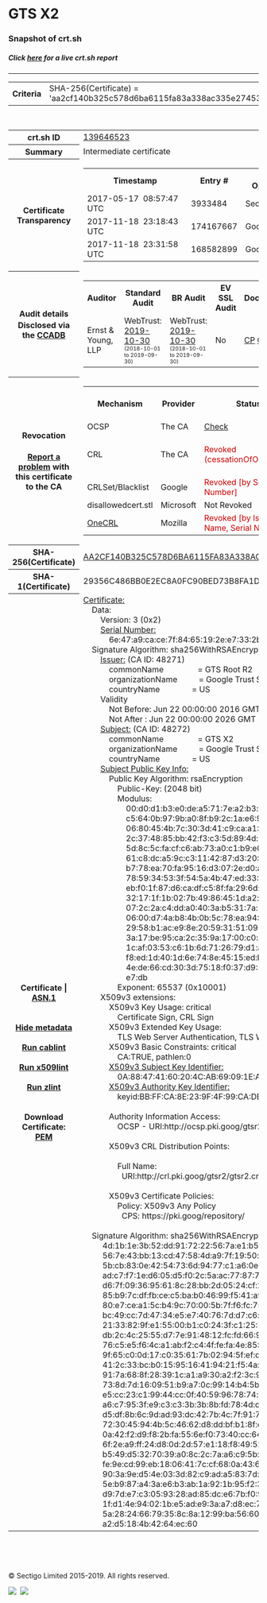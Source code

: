 # GTS X2
### Snapshot of crt.sh
##### Click [here](https://crt.sh/?q=AA2CF140B325C578D6BA6115FA83A338AC335E27453CF7A91A635CFED5448D4B) for a live crt.sh report

---
<!DOCTYPE HTML PUBLIC "-//W3C//DTD HTML 4.0 Transitional//EN">
<HTML>

<BODY>

<TABLE>
  <TR>
    <TH class="outer">Criteria</TH>
    <TD class="outer">SHA-256(Certificate) = 'aa2cf140b325c578d6ba6115fa83a338ac335e27453cf7a91a635cfed5448d4b'</TD>
  </TR>
</TABLE>
<BR>
<TABLE>
  <TR>
    <TH class="outer">crt.sh ID</TH>
    <TD class="outer"><A href="?id=139646523">139646523</A></TD>
  </TR>
  <TR>
    <TH class="outer">Summary</TH>
    <TD class="outer">Intermediate certificate</TD>
  </TR>
  <TR>
    <TH class="outer">Certificate<BR>Transparency</TH>
    <TD class="outer">
<TABLE class="options" style="margin-left:0px">
  <TR>
    <TH>Timestamp</TH>
    <TH>Entry #</TH>
    <TH>Log Operator</TH>
    <TH>Log URL</TH>
  </TR>
  <TR>
    <TD>2017-05-17&nbsp; <FONT class="small">08:57:47 UTC</FONT></TD>
    <TD>3933484</TD>
    <TD>Sectigo</TD>
    <TD>https://dodo.ct.comodo.com</TD>
  </TR>
  <TR>
    <TD>2017-11-18&nbsp; <FONT class="small">23:18:43 UTC</FONT></TD>
    <TD>174167667</TD>
    <TD>Google</TD>
    <TD>https://ct.googleapis.com/pilot</TD>
  </TR>
  <TR>
    <TD>2017-11-18&nbsp; <FONT class="small">23:31:58 UTC</FONT></TD>
    <TD>168582899</TD>
    <TD>Google</TD>
    <TD>https://ct.googleapis.com/rocketeer</TD>
  </TR>
</TABLE>
    </TD>
  </TR>
  <TR>
    <TH class="outer">Audit details<BR>
      <DIV class="small" style="padding-top:3px">Disclosed via the
        <A href="//ccadb-public.secure.force.com/mozilla/PublicAllIntermediateCerts" target="_blank">CCADB</A></DIV>
    </TH>
    <TD class="outer">
<TABLE class="options" style="margin-left:0px">
  <TR>
    <TH>Auditor</TH>
    <TH>Standard Audit</TH>
    <TH>BR Audit</TH>
    <TH>EV SSL Audit</TH>
    <TH>Documents</TH>
    <TH>CCADB</TH>
    <TH>Root Owner / Certificate</TH>
  </TR>
  <TR>
    <TD style="vertical-align:middle">Ernst & Young, LLP</TD>
    <TD>WebTrust:
      <A href="https://www.cpacanada.ca/generichandlers/CPACHandler.ashx?attachmentid=236832" target="_blank">2019-10-30</A>
      <BR><FONT style="font-size:8pt">(2018-10-01 to 2019-09-30)</FONT></TD>
    <TD>WebTrust:
      <A href="https://www.cpacanada.ca/generichandlers/CPACHandler.ashx?attachmentid=236833" target="_blank">2019-10-30</A>
      <BR><FONT style="font-size:8pt">(2018-10-01 to 2019-09-30)</FONT></TD>
    <TD>No    <TD>
      <A href="https://static.googleusercontent.com/media/pki.goog/en//GTS-CP-1.9.pdf" target="blank">CP</A>
      <A href="https://static.googleusercontent.com/media/pki.goog/en//GTS-CPS-2.14.pdf" target="blank">CPS</A>
    </TD>
    <TD><A href="//ccadb.force.com/001o0000015PeztAAC" target="_blank">001o0000015PeztAAC</A></TD>
    <TD><A href="/?id=139646522">Google Trust Services LLC (GTS)</A></TD>
  </TR>
</TABLE>
    </TD>
  </TR>
  <TR>
    <TH class="outer">Revocation<BR><BR>
      <DIV class="small" style="padding-top:3px"><A href="?id=139646523&opt=problemreporting">Report a problem</A> with<BR>this certificate to the CA</DIV></TH>
    <TD class="outer">
      <TABLE class="options" style="margin-left:0px">
        <TR>
          <TH>Mechanism</TH>
          <TH>Provider</TH>
          <TH>Status</TH>
          <TH>Revocation Date</TH>
          <TH>Last Observed in CRL</TH>
          <TH>Last Checked <SPAN style="color:#CC0000;vertical-align:middle;font-size:70%;font-weight:normal">(Error)</SPAN></TH>
        </TR>
        <TR>
          <TD>OCSP</TD>
          <TD>The CA</TD>
          <TD><A href="?id=139646523&opt=ocsp">Check</A></TD>
          <TD><SPAN style="color:#888888">?</SPAN></TD>
          <TD><SPAN style="color:#888888">n/a</SPAN></TD>
          <TD><SPAN style="color:#888888">?</SPAN></TD>
        </TR>
        <TR>
          <TD>CRL</TD>
          <TD>The CA</TD>
          <TD><SPAN style="color:#CC0000">Revoked (cessationOfOperation)</SPAN></TD><TD>2019-09-30&nbsp; <FONT class="small">00:00:00 UTC</FONT></TD><TD>2019-09-30&nbsp; <FONT class="small">16:51:39 UTC</FONT></TD><TD>2019-12-04&nbsp; <FONT class="small">16:38:06 UTC</FONT></TD>
        </TR>
        <TR>
          <TD>CRLSet/Blacklist</TD>
          <TD>Google</TD>
          <TD><SPAN style="color:#CC0000">Revoked [by Serial Number]</SPAN></TD>
          <TD><SPAN style="color:#888888">n/a</SPAN></TD>
          <TD><SPAN style="color:#888888">n/a</SPAN></TD>
          <TD><SPAN style="color:#888888">n/a</SPAN></TD>
        </TR>
        <TR>
          <TD>disallowedcert.stl</TD>
          <TD>Microsoft</TD>
          <TD>Not Revoked</TD>
          <TD><SPAN style="color:#888888">n/a</SPAN></TD>
          <TD><SPAN style="color:#888888">n/a</SPAN></TD>
          <TD><SPAN style="color:#888888">n/a</SPAN></TD>
        </TR>
        <TR>
          <TD><A href="/mozilla-onecrl" target="_blank">OneCRL</A></TD>
          <TD>Mozilla</TD>
          <TD><SPAN style="color:#CC0000">Revoked [by Issuer Name, Serial Number]</SPAN></TD><TD><SPAN style="color:#888888">Unknown</SPAN></TD>
          <TD><SPAN style="color:#888888">n/a</SPAN></TD>
          <TD><SPAN style="color:#888888">n/a</SPAN></TD>
        </TR>
      </TABLE>
    </TD>
  </TR>
  <TR>
    <TH class="outer">SHA-256(Certificate)</TH>
    <TD class="outer"><A href="//censys.io/certificates/aa2cf140b325c578d6ba6115fa83a338ac335e27453cf7a91a635cfed5448d4b">AA2CF140B325C578D6BA6115FA83A338AC335E27453CF7A91A635CFED5448D4B</A></TD>
  </TR>
  <TR>
    <TH class="outer">SHA-1(Certificate)</TH>
    <TD class="outer">29356C486BB0E2EC8A0FC90BED73B8FA1DC113DF</TD>
  </TR>
  <TR>
    <TH class="outer">Certificate | <A href="?asn1=139646523">ASN.1</A>
      <SPAN class="small"><BR>
      <BR><BR><A href="?id=139646523&opt=nometadata">Hide metadata</A>
      <BR><BR><A href="?id=139646523&opt=cablint">Run cablint</A>
      <BR><BR><A href="?id=139646523&opt=x509lint">Run x509lint</A>
      <BR><BR><A href="?id=139646523&opt=zlint">Run zlint</A>
      <BR><BR><BR>Download Certificate: <A href="?d=139646523">PEM</A>
      </SPAN>
    </TH>
    <TD class="text"><A href="?d=139646523">Certificate:</A><BR>&nbsp;&nbsp;&nbsp;&nbsp;Data:<BR>&nbsp;&nbsp;&nbsp;&nbsp;&nbsp;&nbsp;&nbsp;&nbsp;Version:&nbsp;3&nbsp;(0x2)<BR>&nbsp;&nbsp;&nbsp;&nbsp;&nbsp;&nbsp;&nbsp;&nbsp;<A href="?serial=6e47a9cace7f8465192ee7332b2727c3">Serial&nbsp;Number:</A><BR>&nbsp;&nbsp;&nbsp;&nbsp;&nbsp;&nbsp;&nbsp;&nbsp;&nbsp;&nbsp;&nbsp;&nbsp;6e:47:a9:ca:ce:7f:84:65:19:2e:e7:33:2b:27:27:c3<BR>&nbsp;&nbsp;&nbsp;&nbsp;Signature&nbsp;Algorithm:&nbsp;sha256WithRSAEncryption<BR>&nbsp;&nbsp;&nbsp;&nbsp;&nbsp;&nbsp;&nbsp;&nbsp;<A href="?caid=48271">Issuer:</A> <SPAN class="small">(CA ID: 48271)</SPAN><BR>&nbsp;&nbsp;&nbsp;&nbsp;&nbsp;&nbsp;&nbsp;&nbsp;&nbsp;&nbsp;&nbsp;&nbsp;commonName&nbsp;&nbsp;&nbsp;&nbsp;&nbsp;&nbsp;&nbsp;&nbsp;&nbsp;&nbsp;&nbsp;&nbsp;&nbsp;&nbsp;&nbsp;&nbsp;=&nbsp;GTS&nbsp;Root&nbsp;R2<BR>&nbsp;&nbsp;&nbsp;&nbsp;&nbsp;&nbsp;&nbsp;&nbsp;&nbsp;&nbsp;&nbsp;&nbsp;organizationName&nbsp;&nbsp;&nbsp;&nbsp;&nbsp;&nbsp;&nbsp;&nbsp;&nbsp;&nbsp;=&nbsp;Google&nbsp;Trust&nbsp;Services&nbsp;LLC<BR>&nbsp;&nbsp;&nbsp;&nbsp;&nbsp;&nbsp;&nbsp;&nbsp;&nbsp;&nbsp;&nbsp;&nbsp;countryName&nbsp;&nbsp;&nbsp;&nbsp;&nbsp;&nbsp;&nbsp;&nbsp;&nbsp;&nbsp;&nbsp;&nbsp;&nbsp;&nbsp;&nbsp;=&nbsp;US<BR>&nbsp;&nbsp;&nbsp;&nbsp;&nbsp;&nbsp;&nbsp;&nbsp;Validity<BR>&nbsp;&nbsp;&nbsp;&nbsp;&nbsp;&nbsp;&nbsp;&nbsp;&nbsp;&nbsp;&nbsp;&nbsp;Not&nbsp;Before:&nbsp;Jun&nbsp;22&nbsp;00:00:00&nbsp;2016&nbsp;GMT<BR>&nbsp;&nbsp;&nbsp;&nbsp;&nbsp;&nbsp;&nbsp;&nbsp;&nbsp;&nbsp;&nbsp;&nbsp;Not&nbsp;After&nbsp;:&nbsp;Jun&nbsp;22&nbsp;00:00:00&nbsp;2026&nbsp;GMT<BR>&nbsp;&nbsp;&nbsp;&nbsp;&nbsp;&nbsp;&nbsp;&nbsp;<A href="?caid=48272">Subject:</A> <SPAN class="small">(CA ID: 48272)</SPAN><BR>&nbsp;&nbsp;&nbsp;&nbsp;&nbsp;&nbsp;&nbsp;&nbsp;&nbsp;&nbsp;&nbsp;&nbsp;commonName&nbsp;&nbsp;&nbsp;&nbsp;&nbsp;&nbsp;&nbsp;&nbsp;&nbsp;&nbsp;&nbsp;&nbsp;&nbsp;&nbsp;&nbsp;&nbsp;=&nbsp;GTS&nbsp;X2<BR>&nbsp;&nbsp;&nbsp;&nbsp;&nbsp;&nbsp;&nbsp;&nbsp;&nbsp;&nbsp;&nbsp;&nbsp;organizationName&nbsp;&nbsp;&nbsp;&nbsp;&nbsp;&nbsp;&nbsp;&nbsp;&nbsp;&nbsp;=&nbsp;Google&nbsp;Trust&nbsp;Services&nbsp;LLC<BR>&nbsp;&nbsp;&nbsp;&nbsp;&nbsp;&nbsp;&nbsp;&nbsp;&nbsp;&nbsp;&nbsp;&nbsp;countryName&nbsp;&nbsp;&nbsp;&nbsp;&nbsp;&nbsp;&nbsp;&nbsp;&nbsp;&nbsp;&nbsp;&nbsp;&nbsp;&nbsp;&nbsp;=&nbsp;US<BR>&nbsp;&nbsp;&nbsp;&nbsp;&nbsp;&nbsp;&nbsp;&nbsp;<A href="?spkisha256=ef2594b6e6533adc56e6b13841cecfa7b89f636fc565c1ad9457689f5a568edd">Subject&nbsp;Public&nbsp;Key&nbsp;Info:</A><BR>&nbsp;&nbsp;&nbsp;&nbsp;&nbsp;&nbsp;&nbsp;&nbsp;&nbsp;&nbsp;&nbsp;&nbsp;Public&nbsp;Key&nbsp;Algorithm:&nbsp;rsaEncryption<BR>&nbsp;&nbsp;&nbsp;&nbsp;&nbsp;&nbsp;&nbsp;&nbsp;&nbsp;&nbsp;&nbsp;&nbsp;&nbsp;&nbsp;&nbsp;&nbsp;Public-Key:&nbsp;(2048&nbsp;bit)<BR>&nbsp;&nbsp;&nbsp;&nbsp;&nbsp;&nbsp;&nbsp;&nbsp;&nbsp;&nbsp;&nbsp;&nbsp;&nbsp;&nbsp;&nbsp;&nbsp;Modulus:<BR>&nbsp;&nbsp;&nbsp;&nbsp;&nbsp;&nbsp;&nbsp;&nbsp;&nbsp;&nbsp;&nbsp;&nbsp;&nbsp;&nbsp;&nbsp;&nbsp;&nbsp;&nbsp;&nbsp;&nbsp;00:d0:d1:b3:e0:de:a5:71:7e:a2:b3:f2:5f:ee:37:<BR>&nbsp;&nbsp;&nbsp;&nbsp;&nbsp;&nbsp;&nbsp;&nbsp;&nbsp;&nbsp;&nbsp;&nbsp;&nbsp;&nbsp;&nbsp;&nbsp;&nbsp;&nbsp;&nbsp;&nbsp;c5:64:0b:97:9b:a0:8f:b9:2c:1a:e6:9f:b2:56:9e:<BR>&nbsp;&nbsp;&nbsp;&nbsp;&nbsp;&nbsp;&nbsp;&nbsp;&nbsp;&nbsp;&nbsp;&nbsp;&nbsp;&nbsp;&nbsp;&nbsp;&nbsp;&nbsp;&nbsp;&nbsp;06:80:45:4b:7c:30:3d:41:c9:ca:a1:6b:87:a8:19:<BR>&nbsp;&nbsp;&nbsp;&nbsp;&nbsp;&nbsp;&nbsp;&nbsp;&nbsp;&nbsp;&nbsp;&nbsp;&nbsp;&nbsp;&nbsp;&nbsp;&nbsp;&nbsp;&nbsp;&nbsp;2c:37:48:85:bb:42:f3:c3:5d:89:4d:77:dc:d2:e0:<BR>&nbsp;&nbsp;&nbsp;&nbsp;&nbsp;&nbsp;&nbsp;&nbsp;&nbsp;&nbsp;&nbsp;&nbsp;&nbsp;&nbsp;&nbsp;&nbsp;&nbsp;&nbsp;&nbsp;&nbsp;5d:8c:5c:fa:cf:c6:ab:73:a0:c1:b9:e0:dc:fa:78:<BR>&nbsp;&nbsp;&nbsp;&nbsp;&nbsp;&nbsp;&nbsp;&nbsp;&nbsp;&nbsp;&nbsp;&nbsp;&nbsp;&nbsp;&nbsp;&nbsp;&nbsp;&nbsp;&nbsp;&nbsp;61:c8:dc:a5:9c:c3:11:42:87:d3:20:69:14:f1:e9:<BR>&nbsp;&nbsp;&nbsp;&nbsp;&nbsp;&nbsp;&nbsp;&nbsp;&nbsp;&nbsp;&nbsp;&nbsp;&nbsp;&nbsp;&nbsp;&nbsp;&nbsp;&nbsp;&nbsp;&nbsp;b7:78:ea:70:fa:95:16:d3:07:2e:d0:aa:2d:c0:43:<BR>&nbsp;&nbsp;&nbsp;&nbsp;&nbsp;&nbsp;&nbsp;&nbsp;&nbsp;&nbsp;&nbsp;&nbsp;&nbsp;&nbsp;&nbsp;&nbsp;&nbsp;&nbsp;&nbsp;&nbsp;78:59:34:53:3f:54:5a:4b:47:ed:33:6c:8e:d9:22:<BR>&nbsp;&nbsp;&nbsp;&nbsp;&nbsp;&nbsp;&nbsp;&nbsp;&nbsp;&nbsp;&nbsp;&nbsp;&nbsp;&nbsp;&nbsp;&nbsp;&nbsp;&nbsp;&nbsp;&nbsp;eb:f0:1f:87:d6:ca:df:c5:8f:fa:29:6d:78:85:58:<BR>&nbsp;&nbsp;&nbsp;&nbsp;&nbsp;&nbsp;&nbsp;&nbsp;&nbsp;&nbsp;&nbsp;&nbsp;&nbsp;&nbsp;&nbsp;&nbsp;&nbsp;&nbsp;&nbsp;&nbsp;32:17:1f:1b:02:7b:49:86:45:1d:a2:e8:4f:03:78:<BR>&nbsp;&nbsp;&nbsp;&nbsp;&nbsp;&nbsp;&nbsp;&nbsp;&nbsp;&nbsp;&nbsp;&nbsp;&nbsp;&nbsp;&nbsp;&nbsp;&nbsp;&nbsp;&nbsp;&nbsp;07:2c:2a:c4:dd:a0:40:3a:b5:31:7a:27:70:8a:15:<BR>&nbsp;&nbsp;&nbsp;&nbsp;&nbsp;&nbsp;&nbsp;&nbsp;&nbsp;&nbsp;&nbsp;&nbsp;&nbsp;&nbsp;&nbsp;&nbsp;&nbsp;&nbsp;&nbsp;&nbsp;06:00:d7:4a:b8:4b:0b:5c:78:ea:94:42:05:49:b9:<BR>&nbsp;&nbsp;&nbsp;&nbsp;&nbsp;&nbsp;&nbsp;&nbsp;&nbsp;&nbsp;&nbsp;&nbsp;&nbsp;&nbsp;&nbsp;&nbsp;&nbsp;&nbsp;&nbsp;&nbsp;29:58:b1:ac:e9:8e:20:59:31:51:09:3b:8e:0d:d4:<BR>&nbsp;&nbsp;&nbsp;&nbsp;&nbsp;&nbsp;&nbsp;&nbsp;&nbsp;&nbsp;&nbsp;&nbsp;&nbsp;&nbsp;&nbsp;&nbsp;&nbsp;&nbsp;&nbsp;&nbsp;3a:17:be:95:ca:2c:35:9a:17:00:c0:a0:78:83:3b:<BR>&nbsp;&nbsp;&nbsp;&nbsp;&nbsp;&nbsp;&nbsp;&nbsp;&nbsp;&nbsp;&nbsp;&nbsp;&nbsp;&nbsp;&nbsp;&nbsp;&nbsp;&nbsp;&nbsp;&nbsp;1c:af:03:53:c6:1b:6d:71:26:79:d1:a9:53:74:99:<BR>&nbsp;&nbsp;&nbsp;&nbsp;&nbsp;&nbsp;&nbsp;&nbsp;&nbsp;&nbsp;&nbsp;&nbsp;&nbsp;&nbsp;&nbsp;&nbsp;&nbsp;&nbsp;&nbsp;&nbsp;f8:ed:1d:40:1d:6e:74:8e:45:15:ed:b8:2c:34:62:<BR>&nbsp;&nbsp;&nbsp;&nbsp;&nbsp;&nbsp;&nbsp;&nbsp;&nbsp;&nbsp;&nbsp;&nbsp;&nbsp;&nbsp;&nbsp;&nbsp;&nbsp;&nbsp;&nbsp;&nbsp;4e:de:66:cd:30:3d:75:18:f0:37:d9:3d:a7:4b:96:<BR>&nbsp;&nbsp;&nbsp;&nbsp;&nbsp;&nbsp;&nbsp;&nbsp;&nbsp;&nbsp;&nbsp;&nbsp;&nbsp;&nbsp;&nbsp;&nbsp;&nbsp;&nbsp;&nbsp;&nbsp;e7:db<BR>&nbsp;&nbsp;&nbsp;&nbsp;&nbsp;&nbsp;&nbsp;&nbsp;&nbsp;&nbsp;&nbsp;&nbsp;&nbsp;&nbsp;&nbsp;&nbsp;Exponent:&nbsp;65537&nbsp;(0x10001)<BR>&nbsp;&nbsp;&nbsp;&nbsp;&nbsp;&nbsp;&nbsp;&nbsp;X509v3&nbsp;extensions:<BR>&nbsp;&nbsp;&nbsp;&nbsp;&nbsp;&nbsp;&nbsp;&nbsp;&nbsp;&nbsp;&nbsp;&nbsp;X509v3&nbsp;Key&nbsp;Usage:&nbsp;critical<BR>&nbsp;&nbsp;&nbsp;&nbsp;&nbsp;&nbsp;&nbsp;&nbsp;&nbsp;&nbsp;&nbsp;&nbsp;&nbsp;&nbsp;&nbsp;&nbsp;Certificate&nbsp;Sign,&nbsp;CRL&nbsp;Sign<BR>&nbsp;&nbsp;&nbsp;&nbsp;&nbsp;&nbsp;&nbsp;&nbsp;&nbsp;&nbsp;&nbsp;&nbsp;X509v3&nbsp;Extended&nbsp;Key&nbsp;Usage:&nbsp;<BR>&nbsp;&nbsp;&nbsp;&nbsp;&nbsp;&nbsp;&nbsp;&nbsp;&nbsp;&nbsp;&nbsp;&nbsp;&nbsp;&nbsp;&nbsp;&nbsp;TLS&nbsp;Web&nbsp;Server&nbsp;Authentication,&nbsp;TLS&nbsp;Web&nbsp;Client&nbsp;Authentication<BR>&nbsp;&nbsp;&nbsp;&nbsp;&nbsp;&nbsp;&nbsp;&nbsp;&nbsp;&nbsp;&nbsp;&nbsp;X509v3&nbsp;Basic&nbsp;Constraints:&nbsp;critical<BR>&nbsp;&nbsp;&nbsp;&nbsp;&nbsp;&nbsp;&nbsp;&nbsp;&nbsp;&nbsp;&nbsp;&nbsp;&nbsp;&nbsp;&nbsp;&nbsp;CA:TRUE,&nbsp;pathlen:0<BR>&nbsp;&nbsp;&nbsp;&nbsp;&nbsp;&nbsp;&nbsp;&nbsp;&nbsp;&nbsp;&nbsp;&nbsp;<A href="?ski=0a88474160204cab69091eaeb4668b351f65b967">X509v3&nbsp;Subject&nbsp;Key&nbsp;Identifier:</A><BR>&nbsp;&nbsp;&nbsp;&nbsp;&nbsp;&nbsp;&nbsp;&nbsp;&nbsp;&nbsp;&nbsp;&nbsp;&nbsp;&nbsp;&nbsp;&nbsp;0A:88:47:41:60:20:4C:AB:69:09:1E:AE:B4:66:8B:35:1F:65:B9:67<BR>&nbsp;&nbsp;&nbsp;&nbsp;&nbsp;&nbsp;&nbsp;&nbsp;&nbsp;&nbsp;&nbsp;&nbsp;<A href="?ski=bbffca8e239f4f99cadbe268a6a51527171ed90e">X509v3&nbsp;Authority&nbsp;Key&nbsp;Identifier:</A><BR>&nbsp;&nbsp;&nbsp;&nbsp;&nbsp;&nbsp;&nbsp;&nbsp;&nbsp;&nbsp;&nbsp;&nbsp;&nbsp;&nbsp;&nbsp;&nbsp;keyid:BB:FF:CA:8E:23:9F:4F:99:CA:DB:E2:68:A6:A5:15:27:17:1E:D9:0E<BR><BR>&nbsp;&nbsp;&nbsp;&nbsp;&nbsp;&nbsp;&nbsp;&nbsp;&nbsp;&nbsp;&nbsp;&nbsp;Authority&nbsp;Information&nbsp;Access:&nbsp;<BR>&nbsp;&nbsp;&nbsp;&nbsp;&nbsp;&nbsp;&nbsp;&nbsp;&nbsp;&nbsp;&nbsp;&nbsp;&nbsp;&nbsp;&nbsp;&nbsp;OCSP&nbsp;-&nbsp;URI:http://ocsp.pki.goog/gtsr2<BR><BR>&nbsp;&nbsp;&nbsp;&nbsp;&nbsp;&nbsp;&nbsp;&nbsp;&nbsp;&nbsp;&nbsp;&nbsp;X509v3&nbsp;CRL&nbsp;Distribution&nbsp;Points:&nbsp;<BR><BR>&nbsp;&nbsp;&nbsp;&nbsp;&nbsp;&nbsp;&nbsp;&nbsp;&nbsp;&nbsp;&nbsp;&nbsp;&nbsp;&nbsp;&nbsp;&nbsp;Full&nbsp;Name:<BR>&nbsp;&nbsp;&nbsp;&nbsp;&nbsp;&nbsp;&nbsp;&nbsp;&nbsp;&nbsp;&nbsp;&nbsp;&nbsp;&nbsp;&nbsp;&nbsp;&nbsp;&nbsp;URI:http://crl.pki.goog/gtsr2/gtsr2.crl<BR><BR>&nbsp;&nbsp;&nbsp;&nbsp;&nbsp;&nbsp;&nbsp;&nbsp;&nbsp;&nbsp;&nbsp;&nbsp;X509v3&nbsp;Certificate&nbsp;Policies:&nbsp;<BR>&nbsp;&nbsp;&nbsp;&nbsp;&nbsp;&nbsp;&nbsp;&nbsp;&nbsp;&nbsp;&nbsp;&nbsp;&nbsp;&nbsp;&nbsp;&nbsp;Policy:&nbsp;X509v3&nbsp;Any&nbsp;Policy<BR>&nbsp;&nbsp;&nbsp;&nbsp;&nbsp;&nbsp;&nbsp;&nbsp;&nbsp;&nbsp;&nbsp;&nbsp;&nbsp;&nbsp;&nbsp;&nbsp;&nbsp;&nbsp;CPS:&nbsp;https://pki.goog/repository/<BR><BR>&nbsp;&nbsp;&nbsp;&nbsp;Signature&nbsp;Algorithm:&nbsp;sha256WithRSAEncryption<BR>&nbsp;&nbsp;&nbsp;&nbsp;&nbsp;&nbsp;&nbsp;&nbsp;&nbsp;4d:1b:1e:3b:52:dd:91:72:22:56:7a:e1:b5:a0:4d:72:18:9e:<BR>&nbsp;&nbsp;&nbsp;&nbsp;&nbsp;&nbsp;&nbsp;&nbsp;&nbsp;56:7e:43:bb:13:cd:47:58:4d:a9:7f:19:50:cc:a0:81:27:31:<BR>&nbsp;&nbsp;&nbsp;&nbsp;&nbsp;&nbsp;&nbsp;&nbsp;&nbsp;5b:cb:83:0e:42:54:73:6d:94:77:c1:a6:0e:b8:33:ec:3c:06:<BR>&nbsp;&nbsp;&nbsp;&nbsp;&nbsp;&nbsp;&nbsp;&nbsp;&nbsp;ad:c7:f7:1e:d6:05:d5:f0:2c:5a:ac:77:87:70:87:11:d5:a1:<BR>&nbsp;&nbsp;&nbsp;&nbsp;&nbsp;&nbsp;&nbsp;&nbsp;&nbsp;d6:7f:09:36:95:61:8c:28:bb:2d:05:24:cf:2d:cc:24:1c:bd:<BR>&nbsp;&nbsp;&nbsp;&nbsp;&nbsp;&nbsp;&nbsp;&nbsp;&nbsp;85:b9:7c:df:fb:ce:c5:ba:b0:46:99:f5:41:a9:8d:af:34:d0:<BR>&nbsp;&nbsp;&nbsp;&nbsp;&nbsp;&nbsp;&nbsp;&nbsp;&nbsp;80:e7:ce:a1:5c:b4:9c:70:00:5b:7f:f6:fc:75:54:23:0b:4a:<BR>&nbsp;&nbsp;&nbsp;&nbsp;&nbsp;&nbsp;&nbsp;&nbsp;&nbsp;bc:49:cc:7d:47:34:e5:e7:40:76:7d:d7:c6:f5:0b:e7:c1:e6:<BR>&nbsp;&nbsp;&nbsp;&nbsp;&nbsp;&nbsp;&nbsp;&nbsp;&nbsp;21:33:82:9f:e1:55:00:b1:c0:24:3f:c1:25:75:4d:e1:5e:8d:<BR>&nbsp;&nbsp;&nbsp;&nbsp;&nbsp;&nbsp;&nbsp;&nbsp;&nbsp;db:2c:4c:25:55:d7:7e:91:48:12:fc:fd:66:9a:d2:a9:a7:aa:<BR>&nbsp;&nbsp;&nbsp;&nbsp;&nbsp;&nbsp;&nbsp;&nbsp;&nbsp;76:c5:e5:f6:4c:a1:ab:f2:c4:4f:fe:fa:4e:85:96:75:21:23:<BR>&nbsp;&nbsp;&nbsp;&nbsp;&nbsp;&nbsp;&nbsp;&nbsp;&nbsp;9f:65:c0:0d:17:c0:35:61:7b:02:94:5f:ef:db:49:84:6c:18:<BR>&nbsp;&nbsp;&nbsp;&nbsp;&nbsp;&nbsp;&nbsp;&nbsp;&nbsp;41:2c:33:bc:b0:15:95:16:41:94:21:f5:4a:fa:1a:f6:a5:ed:<BR>&nbsp;&nbsp;&nbsp;&nbsp;&nbsp;&nbsp;&nbsp;&nbsp;&nbsp;91:7a:68:8f:28:39:1c:a1:a9:30:a2:f2:3c:92:f6:03:ed:56:<BR>&nbsp;&nbsp;&nbsp;&nbsp;&nbsp;&nbsp;&nbsp;&nbsp;&nbsp;73:8d:7d:16:09:51:b9:a7:0c:99:14:b4:5b:47:63:07:d9:2c:<BR>&nbsp;&nbsp;&nbsp;&nbsp;&nbsp;&nbsp;&nbsp;&nbsp;&nbsp;e5:cc:23:c1:99:44:cc:0f:40:59:96:78:74:e5:06:ed:d2:7d:<BR>&nbsp;&nbsp;&nbsp;&nbsp;&nbsp;&nbsp;&nbsp;&nbsp;&nbsp;a6:c7:95:3f:e9:c3:c3:3b:3b:8b:fd:78:4d:cb:32:e0:ce:59:<BR>&nbsp;&nbsp;&nbsp;&nbsp;&nbsp;&nbsp;&nbsp;&nbsp;&nbsp;d5:df:8b:6c:9d:ad:93:dc:42:7b:4c:7f:91:7b:5f:e4:c6:b9:<BR>&nbsp;&nbsp;&nbsp;&nbsp;&nbsp;&nbsp;&nbsp;&nbsp;&nbsp;72:30:45:94:4b:5c:46:62:d8:dd:bf:b1:8f:e0:59:6c:88:67:<BR>&nbsp;&nbsp;&nbsp;&nbsp;&nbsp;&nbsp;&nbsp;&nbsp;&nbsp;0a:42:f2:d9:f8:2b:fa:55:6e:f0:73:40:cc:64:26:e3:72:5e:<BR>&nbsp;&nbsp;&nbsp;&nbsp;&nbsp;&nbsp;&nbsp;&nbsp;&nbsp;6f:2e:a9:ff:24:d8:0d:2d:57:e1:18:f8:49:52:7a:d4:9e:64:<BR>&nbsp;&nbsp;&nbsp;&nbsp;&nbsp;&nbsp;&nbsp;&nbsp;&nbsp;b5:49:d5:32:70:39:a0:8c:2c:7a:a6:c9:5b:f7:a3:c4:88:e7:<BR>&nbsp;&nbsp;&nbsp;&nbsp;&nbsp;&nbsp;&nbsp;&nbsp;&nbsp;fe:9e:cd:99:eb:18:06:41:7c:cf:68:0a:43:67:92:e2:e1:c9:<BR>&nbsp;&nbsp;&nbsp;&nbsp;&nbsp;&nbsp;&nbsp;&nbsp;&nbsp;90:3a:9e:d5:4e:03:3d:82:c9:ad:a5:83:7d:64:c4:51:1b:62:<BR>&nbsp;&nbsp;&nbsp;&nbsp;&nbsp;&nbsp;&nbsp;&nbsp;&nbsp;5e:b9:87:a4:3a:e6:b3:ab:1a:92:1b:95:f2:35:a7:08:81:c5:<BR>&nbsp;&nbsp;&nbsp;&nbsp;&nbsp;&nbsp;&nbsp;&nbsp;&nbsp;d9:7d:e7:c3:05:93:28:ad:85:dc:e6:7b:f0:93:f9:20:b4:b3:<BR>&nbsp;&nbsp;&nbsp;&nbsp;&nbsp;&nbsp;&nbsp;&nbsp;&nbsp;1f:d1:4e:94:02:1b:e5:ad:e9:3a:a7:d8:ec:77:4a:84:1b:da:<BR>&nbsp;&nbsp;&nbsp;&nbsp;&nbsp;&nbsp;&nbsp;&nbsp;&nbsp;5a:28:24:66:79:35:8c:8a:12:99:ba:56:60:5e:f2:82:b4:f2:<BR>&nbsp;&nbsp;&nbsp;&nbsp;&nbsp;&nbsp;&nbsp;&nbsp;&nbsp;a2:d5:18:4b:42:64:ec:60<BR>    </TD>
  </TR>
</TABLE>

  <BR><BR><BR>

  <P class="copyright">&copy; Sectigo Limited 2015-2019. All rights reserved.</P>
  <DIV>
    <A href="https://sectigo.com/"><IMG src="/sectigo_s.png"></A>
    &nbsp;<A href="https://github.com/crtsh"><IMG src="/GitHub-Mark-32px.png"></A>
  </DIV>
</BODY>
</HTML>
